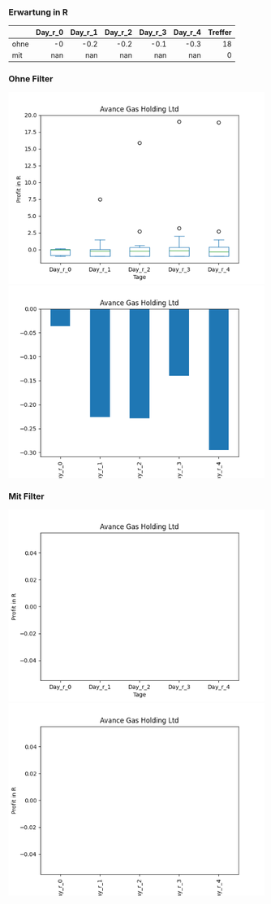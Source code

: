 ### Erwartung in R
|      |   Day_r_0 |   Day_r_1 |   Day_r_2 |   Day_r_3 |   Day_r_4 |   Treffer |
|:-----|----------:|----------:|----------:|----------:|----------:|----------:|
| ohne |        -0 |      -0.2 |      -0.2 |      -0.1 |      -0.3 |        18 |
| mit  |       nan |     nan   |     nan   |     nan   |     nan   |         0 |

### Ohne Filter
![image info](./data/AVACF_box_all.png)
![image info](./data/AVACF_median_all.png)

### Mit Filter
![image info](./data/AVACF_box_filtered.png)
![image info](./data/AVACF_median_filtered.png)